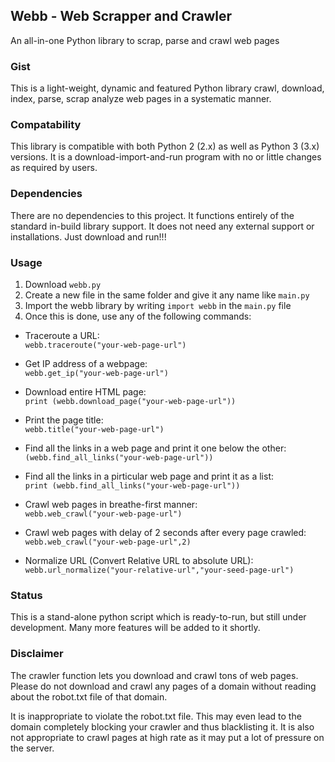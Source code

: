 ## Webb - Web Scrapper and Crawler
An all-in-one Python library to scrap, parse and crawl web pages

### Gist
This is a light-weight, dynamic and featured Python library crawl, download, index, parse, scrap analyze web pages in a systematic manner.

### Compatability
This library is compatible with both Python 2 (2.x) as well as Python 3 (3.x) versions. It is a download-import-and-run program with no or little changes as required by users.

### Dependencies
There are no dependencies to this project. It functions entirely of the standard in-build library support. It does not need any external support or installations. Just download and run!!!

### Usage
1. Download `webb.py`
2. Create a new file in the same folder and give it any name like `main.py`
3. Import the webb library by writing `import webb` in the `main.py` file
4. Once this is done, use any of the following commands:

* Traceroute a URL:  
`webb.traceroute("your-web-page-url")`

* Get IP address of a webpage:  
`webb.get_ip("your-web-page-url")`

* Download entire HTML page:  
`print (webb.download_page("your-web-page-url"))`

* Print the page title:  
`webb.title("your-web-page-url")`

* Find all the links in a web page and print it one below the other:  
`(webb.find_all_links("your-web-page-url"))`

* Find all the links in a pirticular web page and print it as a list:  
`print (webb.find_all_links("your-web-page-url"))`

* Crawl web pages in breathe-first manner:  
`webb.web_crawl("your-web-page-url")`

* Crawl web pages with delay of 2 seconds after every page crawled:  
`webb.web_crawl("your-web-page-url",2)`

* Normalize URL (Convert Relative URL to absolute URL):  
`webb.url_normalize("your-relative-url","your-seed-page-url")`



### Status
This is a stand-alone python script which is ready-to-run, but still under development. Many more features will be added to it shortly.


### Disclaimer
The crawler function lets you download  and crawl tons of web pages. Please do not download and crawl any pages of a domain without reading about the robot.txt file of that domain. 

It is inappropriate to violate the robot.txt file. This may even lead to the domain completely blocking your crawler and thus blacklisting it. It is also not appropriate to crawl pages at high rate as it may put a lot of pressure on the server.
